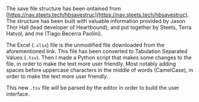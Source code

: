 The save file structure has been ontained from [https://nav.steets.tech/hbsavestruc](https://nav.steets.tech/hbsavestruc). The structure has been built with valuable information provided by Jason Thor Hall (lead developer of Heartbound); and put together by Steets, Terra Hatvol, and me (Tiago Becerra Paolini).

The Excel (`.xlsx`) file is the unmodified file downloaded from the aforementioned link. This file has been converted to Tabulation Separated Values (`.tsv`). Then I made a Python script that makes some changes to the file, in order to make the text more user friendly. Most notably adding spaces before uppercase characters in the middle of words (CamelCase), in order to make the text more user friendly.

This new `.tsv` file will be parsed by the editor in order to build the user interface.
